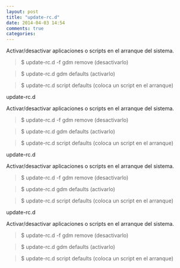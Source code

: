 ```yaml
---
layout: post
title: "update-rc.d"
date: 2014-04-03 14:54
comments: true
categories: 
---
```

Activar/desactivar aplicaciones o scripts en el arranque del sistema.

>$ update-rc.d -f gdm remove (desactivarlo)

>$ update-rc.d gdm defaults  (activarlo)

>$ update-rc.d script defaults (coloca un script en el arranque)

update-rc.d

Activar/desactivar aplicaciones o scripts en el arranque del sistema.

>$ update-rc.d -f gdm remove (desactivarlo)

>$ update-rc.d gdm defaults  (activarlo)

>$ update-rc.d script defaults (coloca un script en el arranque)

update-rc.d

Activar/desactivar aplicaciones o scripts en el arranque del sistema.

>$ update-rc.d -f gdm remove (desactivarlo)

>$ update-rc.d gdm defaults  (activarlo)

>$ update-rc.d script defaults (coloca un script en el arranque)

update-rc.d

Activar/desactivar aplicaciones o scripts en el arranque del sistema.

>$ update-rc.d -f gdm remove (desactivarlo)

>$ update-rc.d gdm defaults  (activarlo)

>$ update-rc.d script defaults (coloca un script en el arranque)

